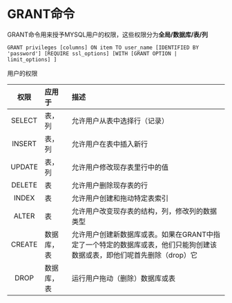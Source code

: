 # GRANT命令

GRANT命令用来授予MYSQL用户的权限，这些权限分为**全局/数据库/表/列**

```
GRANT privileges [columns] ON item TO user_name [IDENTIFIED BY 'password'] [REQUIRE ssl_options] [WITH [GRANT OPTION |
limit_options] ]
```

用户的权限

| 权限 | 应用于 | 描述 |
| :---: | :--- | :--- |
| SELECT | 表，列 | 允许用户从表中选择行（记录） |
| INSERT | 表，列 | 允许用户在表中插入新行 |
| UPDATE | 表，列 | 允许用户修改现存表里行中的值 |
| DELETE | 表 | 允许用户删除现存表的行 |
| INDEX | 表 | 允许用户创建和拖动特定表索引 |
| ALTER | 表 | 允许用户改变现存表的结构，列，修改列的数据类型 |
| CREATE | 数据库，表 | 允许用户创建新数据库或表。如果在GRANT中指定了一个特定的数据库或表，他们只能狗创建该数据或表，即他们呢首先删除（drop）它 |
| DROP | 数据库，表 | 运行用户拖动（删除）数据库或表 |



